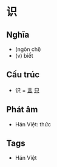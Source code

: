 # 识

## Nghĩa

* (ngôn chỉ)
* (v) biết

## Cấu trúc
* 识 = [言](言.md) [只](只.md)

## Phát âm

* Hán Việt: thức

## Tags
* Hán Việt

<script>window.HANZI_FIELD='识';</script>
